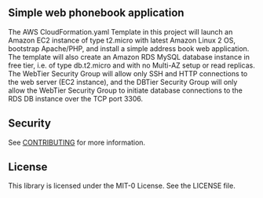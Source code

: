 ## Simple web phonebook application

The AWS CloudFormation.yaml Template in this project will launch an Amazon EC2 instance of type t2.micro with latest Amazon Linux 2 OS, bootstrap Apache/PHP, and install a simple address book web application. The template will also create an Amazon RDS MySQL database instance in free tier, i.e. of type db.t2.micro and with no Multi-AZ setup or read replicas. The WebTier Security Group will allow only SSH and HTTP connections to the web server (EC2 instance), and the DBTier Security Group will only allow the WebTier Security Group to initiate database connections to the RDS DB instance over the TCP port 3306.

## Security

See [CONTRIBUTING](CONTRIBUTING.md#security-issue-notifications) for more information.

## License

This library is licensed under the MIT-0 License. See the LICENSE file.

